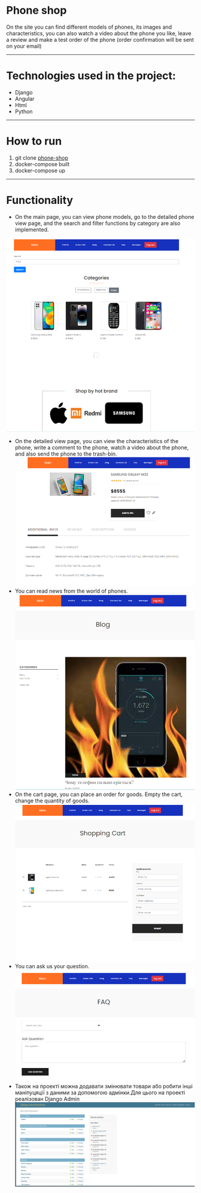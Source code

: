 # Phone shop
On the site you can find different models of phones, its images and characteristics, you can also watch a video about the phone you like, leave a review and make a test order of the phone (order confirmation will be sent on your email)

___
# Technologies used in the project:
* Django
* Angular
* Html
* Python
___
# How to run
1. git clone [phone-shop](https://github.com/Alex-r6/Phone_shop.git)
2. docker-compose built
3. docker-compose up

___
# Functionality
* On the main page, you can view phone models, go to the detailed phone view page, and the search and filter functions by category are also implemented.

![main](main.png)
* On the detailed view page, you can view the characteristics of the phone, write a comment to the phone, watch a video about the phone, and also send the phone to the trash-bin.
![bin](info_phone.png)
* You can read news from the world of phones.
![blog](blog.png)
* On the cart page, you can place an order for goods. Empty the cart, change the quantity of goods.
![bin](bin.png)
* You can ask us your question.
![faq](faq.png)
* Також на проекті можна додавати змінювати товари  або робити інші маніпуцяції з даними за допомогою адмінки.Для цього на проекті реалізован Django Admin
![admin](admin.png)
